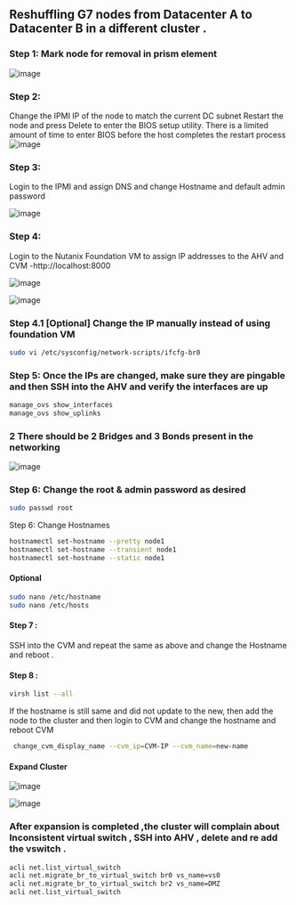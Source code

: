 ## Reshuffling  G7 nodes from Datacenter A to Datacenter B in a different cluster .

### Step 1: Mark node for removal in prism element

![image](https://github.com/securewithsam/Virtualization/assets/85324643/88dd0134-2ab0-40be-8c17-c13030cb4238)

### Step 2: 
Change the IPMI IP of the node to match the current DC subnet 
Restart the node and press Delete to enter the BIOS setup utility.
There is a limited amount of time to enter BIOS before the host completes the restart process
![image](https://github.com/securewithsam/Virtualization/assets/85324643/974abcb9-03a4-4c86-a7af-64c5c055bb26)

### Step 3:
Login to the IPMI and assign DNS and change Hostname and default admin password

![image](https://github.com/securewithsam/Virtualization/assets/85324643/ff94c1e1-7930-4442-a497-de563ce9dd0a)

### Step 4:
Login to the Nutanix Foundation VM to assign IP addresses to the AHV and CVM -http://localhost:8000

![image](https://github.com/securewithsam/Virtualization/assets/85324643/925a3d1d-109b-464a-be32-702499b2ee5e)

![image](https://github.com/securewithsam/Virtualization/assets/85324643/a74760b6-483e-4a14-8fce-6933e9f2b08a)

### Step 4.1 [Optional] Change the IP manually instead of using foundation VM 
```sh
sudo vi /etc/sysconfig/network-scripts/ifcfg-br0
```


### Step 5: Once the IPs are changed, make sure they are pingable and then SSH into the  AHV and verify the interfaces are up 
```sh
manage_ovs show_interfaces
manage_ovs show_uplinks
```
### 2 There should be 2 Bridges and 3 Bonds present in the networking 
![image](https://github.com/securewithsam/Virtualization/assets/85324643/9d9b3069-e9f5-4d87-a421-06b0f4e107c6)

### Step 6: Change the root & admin password as desired 
```sh
sudo passwd root
```
Step 6: Change Hostnames
```sh
hostnamectl set-hostname --pretty node1
hostnamectl set-hostname --transient node1
hostnamectl set-hostname --static node1
```
#### Optional 
```sh
sudo nano /etc/hostname
sudo nano /etc/hosts
```
#### Step 7 :
SSH into the CVM and repeat the same as above and change the Hostname and reboot . 

#### Step 8 :
```sh
virsh list --all
```
If the hostname is still same and did not update to the new, then add the node to the cluster and then login to CVM and change the hostname and reboot CVM 
```sh
 change_cvm_display_name --cvm_ip=CVM-IP --cvm_name=new-name
```

#### Expand Cluster 

![image](https://github.com/securewithsam/Virtualization/assets/85324643/541fb848-63c4-4600-91dc-86210eb3f28c)


![image](https://github.com/securewithsam/Virtualization/assets/85324643/bd951945-1bb8-48b3-b45b-4e10b86446ad)

### After expansion is completed ,the cluster will complain about Inconsistent virtual switch , SSH into AHV , delete and re add the vswitch .
```sh
acli net.list_virtual_switch
acli net.migrate_br_to_virtual_switch br0 vs_name=vs0
acli net.migrate_br_to_virtual_switch br2 vs_name=DMZ
acli net.list_virtual_switch
```
 




